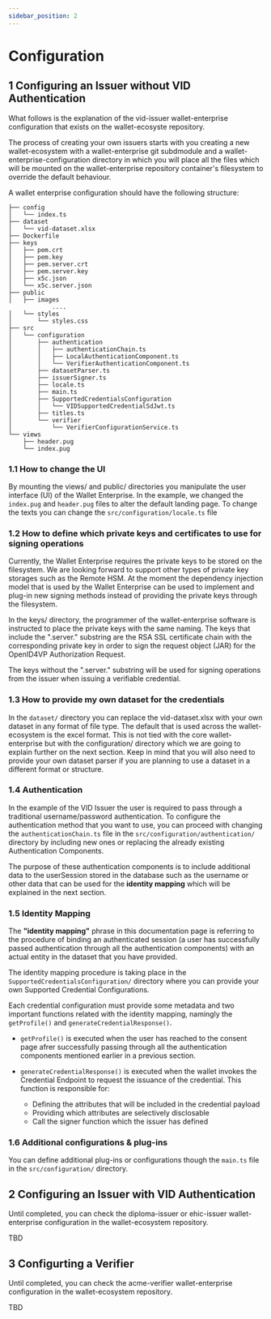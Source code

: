 ```yaml
---
sidebar_position: 2
---
```


# Configuration

## 1 Configuring an Issuer without VID Authentication

What follows is the explanation of the vid-issuer wallet-enterprise configuration that exists on the wallet-ecosyste repository.

The process of creating your own issuers starts with you creating a new wallet-ecosystem with a wallet-enterprise git subdmodule and a wallet-enterprise-configuration directory in which you will place all the files which will be mounted on the wallet-enterprise repository container's filesystem to override the default behaviour.

A wallet enterprise configuration should have the following structure:

```
├── config
│   └── index.ts
├── dataset
│   └── vid-dataset.xlsx
├── Dockerfile
├── keys
│   ├── pem.crt
│   ├── pem.key
│   ├── pem.server.crt
│   ├── pem.server.key
│   ├── x5c.json
│   └── x5c.server.json
├── public
│   ├── images
            ....
│   └── styles
│       └── styles.css
├── src
│   └── configuration
│       ├── authentication
│       │   ├── authenticationChain.ts
│       │   ├── LocalAuthenticationComponent.ts
│       │   └── VerifierAuthenticationComponent.ts
│       ├── datasetParser.ts
│       ├── issuerSigner.ts
│       ├── locale.ts
│       ├── main.ts
│       ├── SupportedCredentialsConfiguration
│       │   └── VIDSupportedCredentialSdJwt.ts
│       ├── titles.ts
│       └── verifier
│           └── VerifierConfigurationService.ts
└── views
    ├── header.pug
    └── index.pug
```

### 1.1 How to change the UI

By mounting the views/ and public/ directories you manipulate the user interface (UI) of the Wallet Enterprise. In the example, we changed the `index.pug` and `header.pug` files to alter the default landing page. To change the texts you can change the `src/configuration/locale.ts` file

### 1.2 How to define which private keys and certificates to use for signing operations

Currently, the Wallet Enterprise requires the private keys to be stored on the filesystem. We are looking forward to support other types of private key storages such as the Remote HSM. At the moment the dependency injection model that is used by the Wallet Enterprise can be used to implement and plug-in new signing methods instead of providing the private keys through the filesystem.

In the keys/ directory, the programmer of the wallet-enterprise software is instructed to place the private keys with the same naming. The keys that include the ".server." substring are the RSA SSL certificate chain with the corresponding private key in order to sign the request object (JAR) for the OpenID4VP Authorization Request.

The keys without the ".server." substring will be used for signing operations from the issuer when issuing a verifiable credential.

### 1.3 How to provide my own dataset for the credentials

In the `dataset/` directory you can replace the vid-dataset.xlsx with your own dataset in any format of file type. The default that is used across the wallet-ecosystem is the excel format. This is not tied with the core wallet-enterprise but with the configuration/ directory which we are going to explain further on the next section. Keep in mind that you will also need to provide your own dataset parser if you are planning to use a dataset in a different format or structure.

### 1.4 Authentication

In the example of the VID Issuer the user is required to pass through a traditional username/password authentication. To configure the authentication method that you want to use, you can proceed with changing the `authenticationChain.ts` file in the `src/configuration/authentication/` directory by including new ones or replacing the already existing Authentication Components.

The purpose of these authentication components is to include additional data to the userSession stored in the database such as the username or other data that can be used for the **identity mapping** which will be explained in the next section.


### 1.5 Identity Mapping

The **"identity mapping"** phrase in this documentation page is referring to the procedure of binding an authenticated session (a user has successfully passed authentication through all the authentication components) with an actual entity in the dataset that you have provided.

The identity mapping procedure is taking place in the `SupportedCredentialsConfiguration/` directory where you can provide your own Supported Credential Configurations.

Each credential configuration must provide some metadata and two important functions related with the identity mapping, namingly the `getProfile()` and `generateCredentialResponse()`.

- `getProfile()` is executed when the user has reached to the consent page afrer successfully passing through all the authentication components mentioned earlier in a previous section.

- `generateCredentialResponse()` is executed when the wallet invokes the Credential Endpoint to request the issuance of the credential. This function is responsible for:
    - Defining the attributes that will be included in the credential payload
    - Providing which attributes are selectively disclosable
    - Call the signer function which the issuer has defined


### 1.6 Additional configurations & plug-ins

You can define additional plug-ins or configurations though the `main.ts` file in the `src/configuration/` directory. 

## 2 Configuring an Issuer with VID Authentication

Until completed, you can check the diploma-issuer or ehic-issuer wallet-enterprise configuration in the wallet-ecosystem repository.

TBD

## 3 Configurting a Verifier

Until completed, you can check the acme-verifier wallet-enterprise configuration in the wallet-ecosystem repository.

TBD